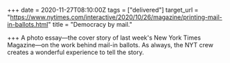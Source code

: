 +++
date = 2020-11-27T08:10:00Z
tags = ["delivered"]
target_url = "https://www.nytimes.com/interactive/2020/10/26/magazine/printing-mail-in-ballots.html"
title = "Democracy by mail."

+++
A photo essay—the cover story of last week's New York Times Magazine—on the work behind mail-in ballots. As always, the NYT crew creates a wonderful experience to tell the story.